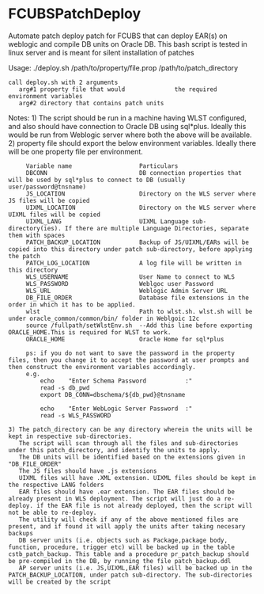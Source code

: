 # FCUBSPatchDeploy
Automate patch deploy patch for FCUBS that can deploy EAR(s) on weblogic and compile DB units on Oracle DB.
This bash script is tested in linux server and is meant for silent installation of patches

Usage:
./deploy.sh /path/to/property/file.prop /path/to/patch_directory

    call deploy.sh with 2 arguments
       arg#1 property file that would              the required environment variables
	   arg#2 directory that contains patch units

Notes:
    1) The script should be run in a machine having WLST configured, and also should have connection to Oracle DB using sql*plus.
       Ideally this would be run from Weblogic server where both the above will be available.
    2) property file should export the below environment variables. Ideally there will be one property file per environment.
	          
		 Variable name                   Particulars
		 DBCONN                          DB connection properties that will be used by sql*plus to connect to DB (usually user/password@tnsname)
		 JS_LOCATION                     Directory on the WLS server where JS files will be copied
		 UIXML_LOCATION                  Directory on the WLS server where UIXML files will be copied
		 UIXML_LANG                      UIXML Language sub-directory(ies). If there are multiple Language Directories, separate them with spaces
		 PATCH_BACKUP_LOCATION           Backup of JS/UIXML/EARs will be copied into this directory under patch sub-directory, before applying the patch
		 PATCH_LOG_LOCATION              A log file will be written in this directory
		 WLS_USERNAME                    User Name to connect to WLS
		 WLS_PASSWORD                    Weblgoc user Password
		 WLS_URL                         Weblogic Admin Server URL
		 DB_FILE_ORDER                   Database file extensions in the order in which it has to be applied.
		 wlst                            Path to wlst.sh. wlst.sh will be under oracle_common/common/bin/ folder in Weblgoic 12c
		 source /fullpath/setWlstEnv.sh  --Add this line before exporting ORACLE_HOME.This is required for WLST to work.
		 ORACLE_HOME                     Oracle Home for sql*plus
		 
		 ps: if you do not want to save the password in the property files, then you change it to accept the password at user prompts and then construct the environment variables accordingly.
		 e.g. 
             echo    "Enter Schema Password           :"
             read -s db_pwd
			 export DB_CONN=dbschema/${db_pwd}@tnsname

             echo    "Enter WebLogic Server Password  :"
             read -s WLS_PASSWORD

	3) The patch_directory can be any directory wherein the units will be kept in respective sub-directories.
	   The script will scan through all the files and sub-directories under this patch_directory, and identify the units to apply.
	   The DB units will be identified based on the extensions given in "DB_FILE_ORDER"
	   The JS files should have .js extensions
	   UIXML files will have .XML extension. UIXML files should be kept in the respective LANG folders
	   EAR files should have .ear extension. The EAR files should be already present in WLS deployment. The script will just do a re-deploy. if the EAR file is not already deployed, then the script will not be able to re-deploy.
       The utility will check if any of the above mentioned files are present, and if found it will apply the units after taking necesary backups
	   DB server units (i.e. objects such as Package,package body, function, procedure, trigger etc) will be backed up in the table cstb_patch_backup. This table and a procedure pr_patch_backup should be pre-compiled in the DB, by running the file patch_backup.ddl
       AP server units (i.e. JS,UIXML,EAR files) will be backed up in the PATCH_BACKUP_LOCATION, under patch sub-directory. The sub-directories will be created by the script
